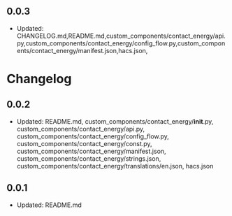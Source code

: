 ## 0.0.3
- Updated: CHANGELOG.md,README.md,custom_components/contact_energy/api.py,custom_components/contact_energy/config_flow.py,custom_components/contact_energy/manifest.json,hacs.json,

# Changelog

## 0.0.2

- Updated: README.md, custom_components/contact_energy/__init__.py, custom_components/contact_energy/api.py, custom_components/contact_energy/config_flow.py, custom_components/contact_energy/const.py, custom_components/contact_energy/manifest.json, custom_components/contact_energy/strings.json, custom_components/contact_energy/translations/en.json, hacs.json

## 0.0.1

- Updated: README.md

